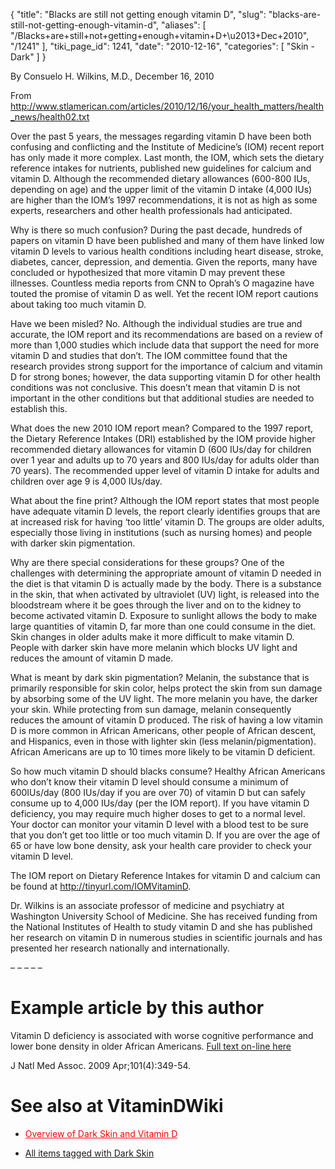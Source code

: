 {
  "title": "Blacks are still not getting enough vitamin D",
  "slug": "blacks-are-still-not-getting-enough-vitamin-d",
  "aliases": [
    "/Blacks+are+still+not+getting+enough+vitamin+D+\u2013+Dec+2010",
    "/1241"
  ],
  "tiki_page_id": 1241,
  "date": "2010-12-16",
  "categories": [
    "Skin - Dark"
  ]
}



By Consuelo H. Wilkins, M.D., December 16, 2010 

From http://www.stlamerican.com/articles/2010/12/16/your_health_matters/health_news/health02.txt

Over the past 5 years, the messages regarding vitamin D have been both confusing and conflicting and the Institute of Medicine’s (IOM) recent report has only made it more complex. Last month, the IOM, which sets the dietary reference intakes for nutrients, published new guidelines for calcium and vitamin D. Although the recommended dietary allowances (600-800 IUs, depending on age) and the upper limit of the vitamin D intake (4,000 IUs) are higher than the IOM’s 1997 recommendations, it is not as high as some experts, researchers and other health professionals had anticipated.

Why is there so much confusion? During the past decade, hundreds of papers on vitamin D have been published and many of them have linked low vitamin D levels to various health conditions including heart disease, stroke, diabetes, cancer, depression, and dementia. Given the reports, many have concluded or hypothesized that more vitamin D may prevent these illnesses. Countless media reports from CNN to Oprah’s O magazine have touted the promise of vitamin D as well. Yet the recent IOM report cautions about taking too much vitamin D.

Have we been misled? No. Although the individual studies are true and accurate, the IOM report and its recommendations are based on a review of more than 1,000 studies which include data that support the need for more vitamin D and studies that don’t. The IOM committee found that the research provides strong support for the importance of calcium and vitamin D for strong bones; however, the data supporting vitamin D for other health conditions was not conclusive. This doesn’t mean that vitamin D is not important in the other conditions but that additional studies are needed to establish this.

What does the new 2010 IOM report mean? Compared to the 1997 report, the Dietary Reference Intakes (DRI) established by the IOM provide higher recommended dietary allowances for vitamin D (600 IUs/day for children over 1 year and adults up to 70 years and 800 IUs/day for adults older than 70 years). The recommended upper level of vitamin D intake for adults and children over age 9 is 4,000 IUs/day.

What about the fine print? Although the IOM report states that most people have adequate vitamin D levels, the report clearly identifies groups that are at increased risk for having ‘too little’ vitamin D. The groups are older adults, especially those living in institutions (such as nursing homes) and people with darker skin pigmentation.

Why are there special considerations for these groups? One of the challenges with determining the appropriate amount of vitamin D needed in the diet is that vitamin D is actually made by the body. There is a substance in the skin, that when activated by ultraviolet (UV) light, is released into the bloodstream where it be goes through the liver and on to the kidney to become activated vitamin D. Exposure to sunlight allows the body to make large quantities of vitamin D, far more than one could consume in the diet. Skin changes in older adults make it more difficult to make vitamin D. People with darker skin have more melanin which blocks UV light and reduces the amount of vitamin D made.

What is meant by dark skin pigmentation? Melanin, the substance that is primarily responsible for skin color, helps protect the skin from sun damage by absorbing some of the UV light. The more melanin you have, the darker your skin. While protecting from sun damage, melanin consequently reduces the amount of vitamin D produced. The risk of having a low vitamin D is more common in African Americans, other people of African descent, and Hispanics, even in those with lighter skin (less melanin/pigmentation). African Americans are up to 10 times more likely to be vitamin D deficient.

So how much vitamin D should blacks consume? Healthy African Americans who don’t know their vitamin D level should consume a minimum of 600IUs/day (800 IUs/day if you are over 70) of vitamin D but can safely consume up to 4,000 IUs/day (per the IOM report). If you have vitamin D deficiency, you may require much higher doses to get to a normal level. Your doctor can monitor your vitamin D level with a blood test to be sure that you don’t get too little or too much vitamin D. If you are over the age of 65 or have low bone density, ask your health care provider to check your vitamin D level.

The IOM report on Dietary Reference Intakes for vitamin D and calcium can be found at http://tinyurl.com/IOMVitaminD.

Dr. Wilkins is an associate professor of medicine and psychiatry at Washington University School of Medicine. She has received funding from the National Institutes of Health to study vitamin D and she has published her research on vitamin D in numerous studies in scientific journals and has presented her research nationally and internationally.

– – – – – 

# Example article by this author

Vitamin D deficiency is associated with worse cognitive performance and lower bone density in older African Americans.  [Full text on-line here](http://www.ncbi.nlm.nih.gov/pubmed/19397226)

J Natl Med Assoc. 2009 Apr;101(4):349-54.

# See also at VitaminDWiki

* <a href="/posts/overview-of-dark-skin-and-vitamin-d" style="color: red; text-decoration: underline;" title="This link has an unknown page_id: 1064">Overview of Dark Skin and Vitamin D</a>

* [All items tagged with Dark Skin](https://www.VitaminDWiki.com/tiki-browse_categories.php?parentId=2&sort_mode=created_desc)

